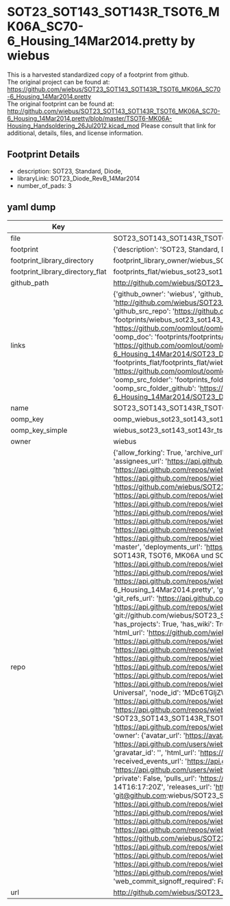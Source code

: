 # SOT23_SOT143_SOT143R_TSOT6_MK06A_SC70-6_Housing_14Mar2014.pretty by wiebus  
This is a harvested standardized copy of a footprint from github.  
The original project can be found at:  
https://github.com/wiebus/SOT23_SOT143_SOT143R_TSOT6_MK06A_SC70-6_Housing_14Mar2014.pretty  
The original footprint can be found at:
http://github.com/wiebus/SOT23_SOT143_SOT143R_TSOT6_MK06A_SC70-6_Housing_14Mar2014.pretty/blob/master/TSOT6-MK06A-Housing_Handsoldering_26Jul2012.kicad_mod
Please consult that link for additional, details, files, and license information.  
## Footprint Details
* description: SOT23, Standard, Diode,  
* libraryLink: SOT23_Diode_RevB_14Mar2014  
* number_of_pads: 3  
## yaml dump  
| Key | Value |  
| --- | --- |  
| file | SOT23_SOT143_SOT143R_TSOT6_MK06A_SC70-6_Housing_14Mar2014.pretty/SOT23_Diode_RevB_14Mar2014.kicad_mod |  
| footprint | {'description': 'SOT23, Standard, Diode,', 'libraryLink': 'SOT23_Diode_RevB_14Mar2014', 'number_of_pads': 3} |  
| footprint_library_directory | footprint_library_owner/wiebus_SOT23_SOT143_SOT143R_TSOT6_MK06A_SC70-6_Housing_14Mar2014.pretty |  
| footprint_library_directory_flat | footprints_flat/wiebus_sot23_sot143_sot143r_tsot6_mk06a_sc70_6_housing_14mar2014_sot23_diode_revb_14mar2014/working |  
| github_path | http://github.com/wiebus/SOT23_SOT143_SOT143R_TSOT6_MK06A_SC70-6_Housing_14Mar2014.pretty/blob/master/SOT23_Diode_RevB_14Mar2014.kicad_mod |  
| links | {'github_owner': 'wiebus', 'github_repo_name': 'SOT23_SOT143_SOT143R_TSOT6_MK06A_SC70-6_Housing_14Mar2014.pretty', 'github_src': 'http://github.com/wiebus/SOT23_SOT143_SOT143R_TSOT6_MK06A_SC70-6_Housing_14Mar2014.pretty/blob/master/TSOT6-MK06A-Housing_Handsoldering_26Jul2012.kicad_mod', 'github_src_repo': 'https://github.com/wiebus/SOT23_SOT143_SOT143R_TSOT6_MK06A_SC70-6_Housing_14Mar2014.pretty', 'oomp_bot': 'footprints/wiebus_sot23_sot143_sot143r_tsot6_mk06a_sc70_6_housing_14mar2014_sot23_diode_revb_14mar2014/working', 'oomp_bot_github': 'https://github.com/oomlout/oomlout_oomp_footprint_bot/tree/main/footprints/wiebus_sot23_sot143_sot143r_tsot6_mk06a_sc70_6_housing_14mar2014_sot23_diode_revb_14mar2014/working', 'oomp_doc': 'footprints/footprints/wiebus/SOT23_SOT143_SOT143R_TSOT6_MK06A_SC70-6_Housing_14Mar2014/SOT23_Diode_RevB_14Mar2014/working/', 'oomp_doc_github': 'https://github.com/oomlout/oomlout_oomp_footprint_doc/tree/main/footprints/footprints/wiebus/SOT23_SOT143_SOT143R_TSOT6_MK06A_SC70-6_Housing_14Mar2014/SOT23_Diode_RevB_14Mar2014/working', 'oomp_src_flat': 'footprints_flat/footprints_flat/wiebus_sot23_sot143_sot143r_tsot6_mk06a_sc70_6_housing_14mar2014_sot23_diode_revb_14mar2014/working', 'oomp_src_flat_github': 'https://github.com/oomlout/oomlout_oomp_footprint_src/tree/main/footprints_flat/wiebus_sot23_sot143_sot143r_tsot6_mk06a_sc70_6_housing_14mar2014_sot23_diode_revb_14mar2014/working', 'oomp_src_folder': 'footprints_folder/footprints_folder/wiebus/SOT23_SOT143_SOT143R_TSOT6_MK06A_SC70-6_Housing_14Mar2014/SOT23_Diode_RevB_14Mar2014/working', 'oomp_src_folder_github': 'https://github.com/oomlout/oomlout_oomp_footprint_src/tree/main/footprints_folder/wiebus/SOT23_SOT143_SOT143R_TSOT6_MK06A_SC70-6_Housing_14Mar2014/SOT23_Diode_RevB_14Mar2014/working'} |  
| name | SOT23_SOT143_SOT143R_TSOT6_MK06A_SC70-6_Housing_14Mar2014.pretty |  
| oomp_key | oomp_wiebus_sot23_sot143_sot143r_tsot6_mk06a_sc70_6_housing_14mar2014_sot23_diode_revb_14mar2014 |  
| oomp_key_simple | wiebus_sot23_sot143_sot143r_tsot6_mk06a_sc70_6_housing_14mar2014_sot23_diode_revb_14mar2014 |  
| owner | wiebus |  
| repo | {'allow_forking': True, 'archive_url': 'https://api.github.com/repos/wiebus/SOT23_SOT143_SOT143R_TSOT6_MK06A_SC70-6_Housing_14Mar2014.pretty/{archive_format}{/ref}', 'archived': False, 'assignees_url': 'https://api.github.com/repos/wiebus/SOT23_SOT143_SOT143R_TSOT6_MK06A_SC70-6_Housing_14Mar2014.pretty/assignees{/user}', 'blobs_url': 'https://api.github.com/repos/wiebus/SOT23_SOT143_SOT143R_TSOT6_MK06A_SC70-6_Housing_14Mar2014.pretty/git/blobs{/sha}', 'branches_url': 'https://api.github.com/repos/wiebus/SOT23_SOT143_SOT143R_TSOT6_MK06A_SC70-6_Housing_14Mar2014.pretty/branches{/branch}', 'clone_url': 'https://github.com/wiebus/SOT23_SOT143_SOT143R_TSOT6_MK06A_SC70-6_Housing_14Mar2014.pretty.git', 'collaborators_url': 'https://api.github.com/repos/wiebus/SOT23_SOT143_SOT143R_TSOT6_MK06A_SC70-6_Housing_14Mar2014.pretty/collaborators{/collaborator}', 'comments_url': 'https://api.github.com/repos/wiebus/SOT23_SOT143_SOT143R_TSOT6_MK06A_SC70-6_Housing_14Mar2014.pretty/comments{/number}', 'commits_url': 'https://api.github.com/repos/wiebus/SOT23_SOT143_SOT143R_TSOT6_MK06A_SC70-6_Housing_14Mar2014.pretty/commits{/sha}', 'compare_url': 'https://api.github.com/repos/wiebus/SOT23_SOT143_SOT143R_TSOT6_MK06A_SC70-6_Housing_14Mar2014.pretty/compare/{base}...{head}', 'contents_url': 'https://api.github.com/repos/wiebus/SOT23_SOT143_SOT143R_TSOT6_MK06A_SC70-6_Housing_14Mar2014.pretty/contents/{+path}', 'contributors_url': 'https://api.github.com/repos/wiebus/SOT23_SOT143_SOT143R_TSOT6_MK06A_SC70-6_Housing_14Mar2014.pretty/contributors', 'created_at': '2014-03-14T12:14:24Z', 'default_branch': 'master', 'deployments_url': 'https://api.github.com/repos/wiebus/SOT23_SOT143_SOT143R_TSOT6_MK06A_SC70-6_Housing_14Mar2014.pretty/deployments', 'description': 'SOT23,SOT143, SOT143R, TSOT6, MK06A und SC70-6 footprints for KiCad 14Mar2014 as .pretty', 'disabled': False, 'downloads_url': 'https://api.github.com/repos/wiebus/SOT23_SOT143_SOT143R_TSOT6_MK06A_SC70-6_Housing_14Mar2014.pretty/downloads', 'events_url': 'https://api.github.com/repos/wiebus/SOT23_SOT143_SOT143R_TSOT6_MK06A_SC70-6_Housing_14Mar2014.pretty/events', 'fork': False, 'forks': 0, 'forks_count': 0, 'forks_url': 'https://api.github.com/repos/wiebus/SOT23_SOT143_SOT143R_TSOT6_MK06A_SC70-6_Housing_14Mar2014.pretty/forks', 'full_name': 'wiebus/SOT23_SOT143_SOT143R_TSOT6_MK06A_SC70-6_Housing_14Mar2014.pretty', 'git_commits_url': 'https://api.github.com/repos/wiebus/SOT23_SOT143_SOT143R_TSOT6_MK06A_SC70-6_Housing_14Mar2014.pretty/git/commits{/sha}', 'git_refs_url': 'https://api.github.com/repos/wiebus/SOT23_SOT143_SOT143R_TSOT6_MK06A_SC70-6_Housing_14Mar2014.pretty/git/refs{/sha}', 'git_tags_url': 'https://api.github.com/repos/wiebus/SOT23_SOT143_SOT143R_TSOT6_MK06A_SC70-6_Housing_14Mar2014.pretty/git/tags{/sha}', 'git_url': 'git://github.com/wiebus/SOT23_SOT143_SOT143R_TSOT6_MK06A_SC70-6_Housing_14Mar2014.pretty.git', 'has_discussions': False, 'has_downloads': True, 'has_issues': True, 'has_pages': False, 'has_projects': True, 'has_wiki': True, 'homepage': None, 'hooks_url': 'https://api.github.com/repos/wiebus/SOT23_SOT143_SOT143R_TSOT6_MK06A_SC70-6_Housing_14Mar2014.pretty/hooks', 'html_url': 'https://github.com/wiebus/SOT23_SOT143_SOT143R_TSOT6_MK06A_SC70-6_Housing_14Mar2014.pretty', 'id': 17745147, 'is_template': False, 'issue_comment_url': 'https://api.github.com/repos/wiebus/SOT23_SOT143_SOT143R_TSOT6_MK06A_SC70-6_Housing_14Mar2014.pretty/issues/comments{/number}', 'issue_events_url': 'https://api.github.com/repos/wiebus/SOT23_SOT143_SOT143R_TSOT6_MK06A_SC70-6_Housing_14Mar2014.pretty/issues/events{/number}', 'issues_url': 'https://api.github.com/repos/wiebus/SOT23_SOT143_SOT143R_TSOT6_MK06A_SC70-6_Housing_14Mar2014.pretty/issues{/number}', 'keys_url': 'https://api.github.com/repos/wiebus/SOT23_SOT143_SOT143R_TSOT6_MK06A_SC70-6_Housing_14Mar2014.pretty/keys{/key_id}', 'labels_url': 'https://api.github.com/repos/wiebus/SOT23_SOT143_SOT143R_TSOT6_MK06A_SC70-6_Housing_14Mar2014.pretty/labels{/name}', 'language': None, 'languages_url': 'https://api.github.com/repos/wiebus/SOT23_SOT143_SOT143R_TSOT6_MK06A_SC70-6_Housing_14Mar2014.pretty/languages', 'license': {'key': 'cc0-1.0', 'name': 'Creative Commons Zero v1.0 Universal', 'node_id': 'MDc6TGljZW5zZTY=', 'spdx_id': 'CC0-1.0', 'url': 'https://api.github.com/licenses/cc0-1.0'}, 'merges_url': 'https://api.github.com/repos/wiebus/SOT23_SOT143_SOT143R_TSOT6_MK06A_SC70-6_Housing_14Mar2014.pretty/merges', 'milestones_url': 'https://api.github.com/repos/wiebus/SOT23_SOT143_SOT143R_TSOT6_MK06A_SC70-6_Housing_14Mar2014.pretty/milestones{/number}', 'mirror_url': None, 'name': 'SOT23_SOT143_SOT143R_TSOT6_MK06A_SC70-6_Housing_14Mar2014.pretty', 'network_count': 0, 'node_id': 'MDEwOlJlcG9zaXRvcnkxNzc0NTE0Nw==', 'notifications_url': 'https://api.github.com/repos/wiebus/SOT23_SOT143_SOT143R_TSOT6_MK06A_SC70-6_Housing_14Mar2014.pretty/notifications{?since,all,participating}', 'open_issues': 0, 'open_issues_count': 0, 'owner': {'avatar_url': 'https://avatars.githubusercontent.com/u/247999?v=4', 'events_url': 'https://api.github.com/users/wiebus/events{/privacy}', 'followers_url': 'https://api.github.com/users/wiebus/followers', 'following_url': 'https://api.github.com/users/wiebus/following{/other_user}', 'gists_url': 'https://api.github.com/users/wiebus/gists{/gist_id}', 'gravatar_id': '', 'html_url': 'https://github.com/wiebus', 'id': 247999, 'login': 'wiebus', 'node_id': 'MDQ6VXNlcjI0Nzk5OQ==', 'organizations_url': 'https://api.github.com/users/wiebus/orgs', 'received_events_url': 'https://api.github.com/users/wiebus/received_events', 'repos_url': 'https://api.github.com/users/wiebus/repos', 'site_admin': False, 'starred_url': 'https://api.github.com/users/wiebus/starred{/owner}{/repo}', 'subscriptions_url': 'https://api.github.com/users/wiebus/subscriptions', 'type': 'User', 'url': 'https://api.github.com/users/wiebus'}, 'private': False, 'pulls_url': 'https://api.github.com/repos/wiebus/SOT23_SOT143_SOT143R_TSOT6_MK06A_SC70-6_Housing_14Mar2014.pretty/pulls{/number}', 'pushed_at': '2014-03-14T16:17:20Z', 'releases_url': 'https://api.github.com/repos/wiebus/SOT23_SOT143_SOT143R_TSOT6_MK06A_SC70-6_Housing_14Mar2014.pretty/releases{/id}', 'size': 156, 'ssh_url': 'git@github.com:wiebus/SOT23_SOT143_SOT143R_TSOT6_MK06A_SC70-6_Housing_14Mar2014.pretty.git', 'stargazers_count': 0, 'stargazers_url': 'https://api.github.com/repos/wiebus/SOT23_SOT143_SOT143R_TSOT6_MK06A_SC70-6_Housing_14Mar2014.pretty/stargazers', 'statuses_url': 'https://api.github.com/repos/wiebus/SOT23_SOT143_SOT143R_TSOT6_MK06A_SC70-6_Housing_14Mar2014.pretty/statuses/{sha}', 'subscribers_count': 1, 'subscribers_url': 'https://api.github.com/repos/wiebus/SOT23_SOT143_SOT143R_TSOT6_MK06A_SC70-6_Housing_14Mar2014.pretty/subscribers', 'subscription_url': 'https://api.github.com/repos/wiebus/SOT23_SOT143_SOT143R_TSOT6_MK06A_SC70-6_Housing_14Mar2014.pretty/subscription', 'svn_url': 'https://github.com/wiebus/SOT23_SOT143_SOT143R_TSOT6_MK06A_SC70-6_Housing_14Mar2014.pretty', 'tags_url': 'https://api.github.com/repos/wiebus/SOT23_SOT143_SOT143R_TSOT6_MK06A_SC70-6_Housing_14Mar2014.pretty/tags', 'teams_url': 'https://api.github.com/repos/wiebus/SOT23_SOT143_SOT143R_TSOT6_MK06A_SC70-6_Housing_14Mar2014.pretty/teams', 'temp_clone_token': None, 'topics': [], 'trees_url': 'https://api.github.com/repos/wiebus/SOT23_SOT143_SOT143R_TSOT6_MK06A_SC70-6_Housing_14Mar2014.pretty/git/trees{/sha}', 'updated_at': '2014-03-14T16:17:20Z', 'url': 'https://api.github.com/repos/wiebus/SOT23_SOT143_SOT143R_TSOT6_MK06A_SC70-6_Housing_14Mar2014.pretty', 'visibility': 'public', 'watchers': 0, 'watchers_count': 0, 'web_commit_signoff_required': False} |  
| url | http://github.com/wiebus/SOT23_SOT143_SOT143R_TSOT6_MK06A_SC70-6_Housing_14Mar2014.pretty |  

